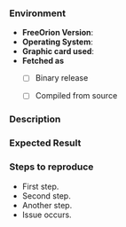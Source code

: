 <!--
Please fill in a a meaningful and concise issue title in the title field above.
It helps us to classify the issue even  before reading the body and handling the
issue a bit better.  Prefix the title with labels you find appropriate to
describe the issue like "[Bug]" in case of a bug, "[Feature]" for a feature
request.

Examples:
  * Great: "[Bug] Unable to select fleet in galaxy map"
  * Good: "[Bug] Unable to click fleet"
  * Not really okay: "Issue with fleets"
  * Horrible: "HELP!!!"
-->


### Environment
<!--
You don't need to provide the information in section when they are not useful in
the context of this issue.  For example feature requests may not need a
FreeOrion version, but maybe depend on the operating system you use.  When in
doubt provide all information you have available.

You can find the FreeOrion version number in the lower right corner of the game
main screen.

When stating the operating system also note the version of the operating system
so, `Windows 8 Pro` instead of `Windows` or `Mac OSX Mountain Lion` instead of
`OSX`.
-->

* **FreeOrion Version**:
* **Operating System**:
* **Graphic card used**:
* **Fetched as**
  * [ ] Binary release
  * [ ] Compiled from source


### Description
<!--
Add a meaningful description of the bug you encountered or of the feature you
want to request.

If a screenshot or image helps to describe the issue content feel free to create
one.

Also attach the log files the game creates.  The log files The log files can be
found on
* Windows: %APPDATA%\FreeOrion
* MacOSX: ~/Library/"Application Support"/FreeOrion
* Linux: ${XDG_DATA_HOME:-~/.local/share}/freeorion
-->


### Expected Result
<!--
If this issue is not a bug you can remove this section.

When you enter an issue please add a description of what behaviour you would
expect from the game instead of the issue.
-->


### Steps to reproduce
<!--
If this issue is not a bug you can remove this section.

If the error only manifests itself after doing a certain number of actions
please add a list of steps to reproduce the bug.  If the error only occurs in
a certain game state please be sure to add a save game to the issue.
-->
* First step.
* Second step.
* Another step.
* Issue occurs.
